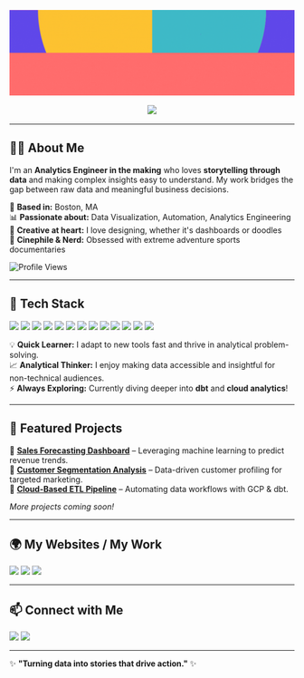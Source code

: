 <p align="center">
  <img src="https://github.com/SnehaEkka/SnehaEkka/blob/main/repo-banner-hi-there-0.gif" alt="Hi there, I'm Sneha!" />
</p>

<p align="center">
  <img src="https://readme-typing-svg.herokuapp.com?font=Safira+March&size=30&pause=1000&color=875FFC&center=true&vCenter=true&width=900&lines=Analytics+Engineer+in+the+Making;Turning+Data+into+Stories;Bridging+Insights+with+Creativity" />
</p>

---

## **👩‍💻 About Me**  
I'm an **Analytics Engineer in the making** who loves **storytelling through data** and making complex insights easy to understand. My work bridges the gap between raw data and meaningful business decisions.

📍 **Based in:** Boston, MA  
📊 **Passionate about:** Data Visualization, Automation, Analytics Engineering  
🎨 **Creative at heart:** I love designing, whether it's dashboards or doodles  
🎥 **Cinephile & Nerd:** Obsessed with extreme adventure sports documentaries  

![Profile Views](https://komarev.com/ghpvc/?username=SnehaEkka&style=flat-square&color=875FFC)

---

## **🚀 Tech Stack**  
<p align="left">
  <a href="https://www.python.org/"><img src="https://img.shields.io/badge/Python-3776AB?style=for-the-badge&logo=python&logoColor=white" /></a>
  <a href="https://www.r-project.org/"><img src="https://img.shields.io/badge/R-276DC3?style=for-the-badge&logo=r&logoColor=white" /></a>
  <a href="https://www.mysql.com/"><img src="https://img.shields.io/badge/MySQL-4479A1?style=for-the-badge&logo=mysql&logoColor=white" /></a>
  <a href="https://www.postgresql.org/"><img src="https://img.shields.io/badge/PostgreSQL-4169E1?style=for-the-badge&logo=postgresql&logoColor=white" /></a>
  <a href="https://public.tableau.com/"><img src="https://img.shields.io/badge/Tableau-E97627?style=for-the-badge&logo=tableau&logoColor=white" /></a>
  <a href="https://powerbi.microsoft.com/"><img src="https://img.shields.io/badge/PowerBI-F2C811?style=for-the-badge&logo=powerbi&logoColor=black" /></a>
  <a href="https://cloud.google.com/"><img src="https://img.shields.io/badge/Google_Cloud-4285F4?style=for-the-badge&logo=googlecloud&logoColor=white" /></a>
  <a href="https://aws.amazon.com/"><img src="https://img.shields.io/badge/AWS-232F3E?style=for-the-badge&logo=amazonaws&logoColor=white" /></a>
  <a href="https://www.docker.com/"><img src="https://img.shields.io/badge/Docker-2496ED?style=for-the-badge&logo=docker&logoColor=white" /></a>
  <a href="https://git-scm.com/"><img src="https://img.shields.io/badge/Git-F05032?style=for-the-badge&logo=git&logoColor=white" /></a>
  <a href="https://github.com/"><img src="https://img.shields.io/badge/GitHub-181717?style=for-the-badge&logo=github&logoColor=white" /></a>
  <a href="https://code.visualstudio.com/"><img src="https://img.shields.io/badge/VS_Code-007ACC?style=for-the-badge&logo=visualstudiocode&logoColor=white" /></a>
  <a href="https://www.figma.com/"><img src="https://img.shields.io/badge/Figma-F24E1E?style=for-the-badge&logo=figma&logoColor=white" /></a>
</p>

💡 **Quick Learner:** I adapt to new tools fast and thrive in analytical problem-solving.  
📈 **Analytical Thinker:** I enjoy making data accessible and insightful for non-technical audiences.  
⚡ **Always Exploring:** Currently diving deeper into **dbt** and **cloud analytics**!  

---

## **📂 Featured Projects**  
🔹 **[Sales Forecasting Dashboard](https://github.com/SnehaEkka/sales-forecasting)** – Leveraging machine learning to predict revenue trends.  
🔹 **[Customer Segmentation Analysis](https://github.com/SnehaEkka/customer-segmentation)** – Data-driven customer profiling for targeted marketing.  
🔹 **[Cloud-Based ETL Pipeline](https://github.com/SnehaEkka/etl-pipeline)** – Automating data workflows with GCP & dbt.  

*More projects coming soon!*

---

## **🌍 My Websites / My Work**  
<p align="left">
  <a href="https://github.com/SnehaEkka"><img src="https://img.shields.io/badge/GitHub-181717?style=for-the-badge&logo=github&logoColor=white" /></a>
  <a href="https://public.tableau.com/app/profile/sneha.ekka"><img src="https://img.shields.io/badge/Tableau-E97627?style=for-the-badge&logo=tableau&logoColor=white" /></a>
  <a href="https://github.com/SnehaEkka/SnehaEkka/blob/main/resume.pdf"><img src="https://img.shields.io/badge/Resume-FFB48F?style=for-the-badge&logo=readthedocs&logoColor=black" /></a>
</p>

---

## **📫 Connect with Me**  
<p align="left">
  <a href="https://www.linkedin.com/in/snehaekka"><img src="https://img.shields.io/badge/LinkedIn-0A66C2?style=for-the-badge&logo=linkedin&logoColor=white" /></a>
  <a href="mailto:snehaekka@gmail.com"><img src="https://img.shields.io/badge/Email-D14836?style=for-the-badge&logo=gmail&logoColor=white" /></a>
</p>

---

✨ **"Turning data into stories that drive action."** ✨
